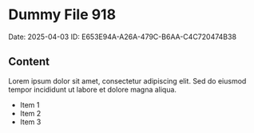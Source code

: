 # Dummy File 918

Date: 2025-04-03
ID: E653E94A-A26A-479C-B6AA-C4C720474B38

## Content

Lorem ipsum dolor sit amet, consectetur adipiscing elit.
Sed do eiusmod tempor incididunt ut labore et dolore magna aliqua.

* Item 1
* Item 2
* Item 3

